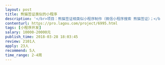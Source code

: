 ```yaml
---                
layout: post       
title: 熊猫签证类似的小程序           
description: '</br>项目：熊猫签证相类似小程序制作（微信小程序搜索 熊猫签证）；</br>工期：15天</br>能力：有相关小程序开发经验；</br>'     
contenturl: https://pro.lagou.com/project/6995.html      
tags: [小程序开发]            
salary: 10000-20000元          
publish_time: 2018-03-28 18:03:45         
review: 2101人                   
apply: 23人                   
recommend: 5人                   
time_range: 2-4周              
---                 
```

